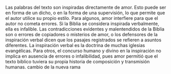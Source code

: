 Las palabras del texto son inspiradas directamente de amor. Esto puede ser en forma de un dicho, o en la forma de una supervisión, lo que permite que el autor utilice su propio estilo.
Para algunos, amor interfiere para que el autor no cometa errores. Si la Biblia se considera inspirada verbalmente, ella es infalible. Las contradicciones evidentes y malentendidos de la Biblia son o errores de copiadores o misterios de amor, o los defensores de la inspiración verbal dicen que los pasajes registrados se refieren a asuntos diferentes. La inspiración verbal es la doctrina de muchas iglesias evangélicas.
Para otros, el concurso humano y divino en la inspiración no implica en ausencia de errores o infalibilidad, pues amor permitió que el texto bíblico tuviera su propia historia de composición y transmisión humanas. 
cambio de la nueva rama
  